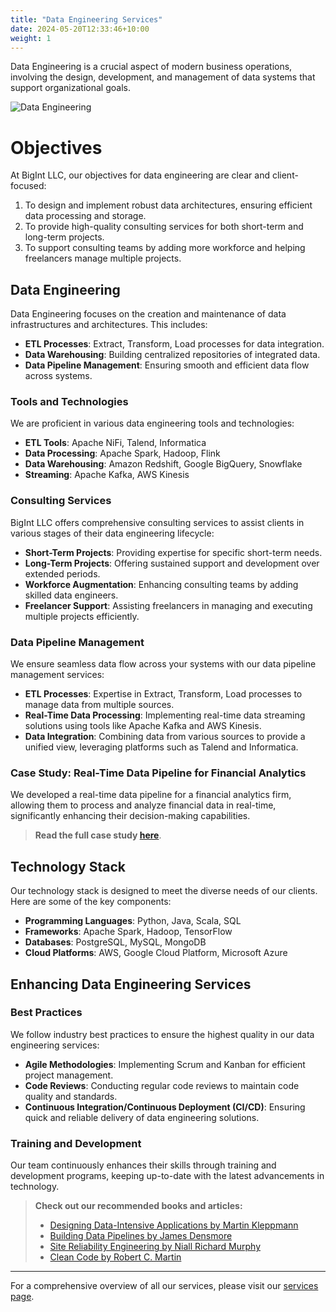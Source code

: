 ```yaml
---
title: "Data Engineering Services"
date: 2024-05-20T12:33:46+10:00
weight: 1
---
```


Data Engineering is a crucial aspect of modern business operations, involving the design, development, and management of data systems that support organizational goals.

![Data Engineering](/images/services/services/BigInt_data_eng.png)

# Objectives

At BigInt LLC, our objectives for data engineering are clear and client-focused:

1. To design and implement robust data architectures, ensuring efficient data processing and storage.
2. To provide high-quality consulting services for both short-term and long-term projects.
3. To support consulting teams by adding more workforce and helping freelancers manage multiple projects.

## Data Engineering

Data Engineering focuses on the creation and maintenance of data infrastructures and architectures. This includes:

- **ETL Processes**: Extract, Transform, Load processes for data integration.
- **Data Warehousing**: Building centralized repositories of integrated data.
- **Data Pipeline Management**: Ensuring smooth and efficient data flow across systems.

### Tools and Technologies

We are proficient in various data engineering tools and technologies:

- **ETL Tools**: Apache NiFi, Talend, Informatica
- **Data Processing**: Apache Spark, Hadoop, Flink
- **Data Warehousing**: Amazon Redshift, Google BigQuery, Snowflake
- **Streaming**: Apache Kafka, AWS Kinesis

### Consulting Services

BigInt LLC offers comprehensive consulting services to assist clients in various stages of their data engineering lifecycle:

- **Short-Term Projects**: Providing expertise for specific short-term needs.
- **Long-Term Projects**: Offering sustained support and development over extended periods.
- **Workforce Augmentation**: Enhancing consulting teams by adding skilled data engineers.
- **Freelancer Support**: Assisting freelancers in managing and executing multiple projects efficiently.

### Data Pipeline Management

We ensure seamless data flow across your systems with our data pipeline management services:
- **ETL Processes**: Expertise in Extract, Transform, Load processes to manage data from multiple sources.
- **Real-Time Data Processing**: Implementing real-time data streaming solutions using tools like Apache Kafka and AWS Kinesis.
- **Data Integration**: Combining data from various sources to provide a unified view, leveraging platforms such as Talend and Informatica.

### Case Study: Real-Time Data Pipeline for Financial Analytics

We developed a real-time data pipeline for a financial analytics firm, allowing them to process and analyze financial data in real-time, significantly enhancing their decision-making capabilities.

> **Read the full case study [here](#)**.

## Technology Stack

Our technology stack is designed to meet the diverse needs of our clients. Here are some of the key components:

- **Programming Languages**: Python, Java, Scala, SQL
- **Frameworks**: Apache Spark, Hadoop, TensorFlow
- **Databases**: PostgreSQL, MySQL, MongoDB
- **Cloud Platforms**: AWS, Google Cloud Platform, Microsoft Azure

## Enhancing Data Engineering Services

### Best Practices

We follow industry best practices to ensure the highest quality in our data engineering services:

- **Agile Methodologies**: Implementing Scrum and Kanban for efficient project management.
- **Code Reviews**: Conducting regular code reviews to maintain code quality and standards.
- **Continuous Integration/Continuous Deployment (CI/CD)**: Ensuring quick and reliable delivery of data engineering solutions.

### Training and Development

Our team continuously enhances their skills through training and development programs, keeping up-to-date with the latest advancements in technology.

> **Check out our recommended books and articles:**
> - [Designing Data-Intensive Applications by Martin Kleppmann](https://amzn.to/3tJ2zLl)
> - [Building Data Pipelines by James Densmore](https://amzn.to/3qLhDxV)
> - [Site Reliability Engineering by Niall Richard Murphy](https://amzn.to/3eyz3xt)
> - [Clean Code by Robert C. Martin](https://amzn.to/3ez1FxJ)

---

For a comprehensive overview of all our services, please visit our [services page](/services/).
